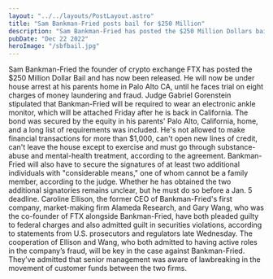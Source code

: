 ```yaml
---
layout: "../../layouts/PostLayout.astro"
title: "Sam Bankman-Fried posts bail for $250 Million"
description: "Sam Bankman-Fried has posted the $250 Million Dollars bail and will be under house arrest at his parents home in Palo Alto"
pubDate: "Dec 22 2022"
heroImage: "/sbfbail.jpg"
---
```


Sam Bankman-Fried the founder of crypto exchange FTX has posted the $250 Million Dollar Bail and has now been released. He will now be under house arrest at his parents home in Palo Alto CA, until he faces trial on eight charges of money laundering and fraud. Judge Gabriel Gorenstein stipulated that Bankman-Fried will be required to wear an electronic ankle monitor, which will be attached Friday after he is back in California. The bond was secured by the equity in his parents' Palo Alto, California, home, and a long list of requirements was included. He's not allowed to make financial transactions for more than $1,000, can't open new lines of credit, can't leave the house except to exercise and must go through substance-abuse and mental-health treatment, according to the agreement.
Bankman-Fried will also have to secure the signatures of at least two additional individuals with "considerable means," one of whom cannot be a family member, according to the judge. Whether he has obtained the two additional signatories remains unclear, but he must do so before a Jan. 5 deadline. Caroline Ellison, the former CEO of Bankman-Fried's first company, market-making firm Alameda Research, and Gary Wang, who was the co-founder of FTX alongside Bankman-Fried, have both pleaded guilty to federal charges and also admitted guilt in securities violations, according to statements from U.S. prosecutors and regulators late Wednesday.
The cooperation of Ellison and Wang, who both admitted to having active roles in the company’s fraud, will be key in the case against Bankman-Fried. They’ve admitted that senior management was aware of lawbreaking in the movement of customer funds between the two firms.

